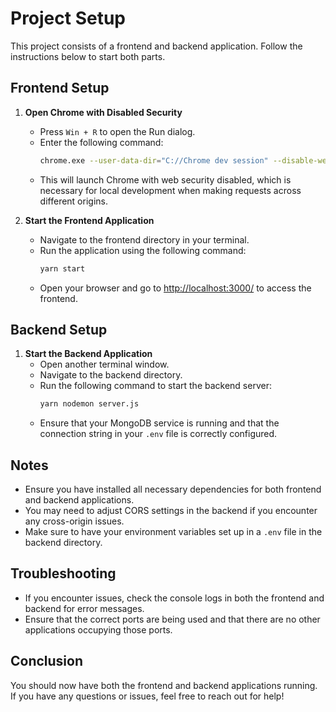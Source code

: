 # Project Setup

This project consists of a frontend and backend application. Follow the instructions below to start both parts.

## Frontend Setup

1. **Open Chrome with Disabled Security**
   - Press `Win + R` to open the Run dialog.
   - Enter the following command:
     ```bash
     chrome.exe --user-data-dir="C://Chrome dev session" --disable-web-security
     ```
   - This will launch Chrome with web security disabled, which is necessary for local development when making requests across different origins.

2. **Start the Frontend Application**
   - Navigate to the frontend directory in your terminal.
   - Run the application using the following command:
     ```bash
     yarn start
     ```
   - Open your browser and go to [http://localhost:3000/](http://localhost:3000/) to access the frontend.

## Backend Setup

1. **Start the Backend Application**
   - Open another terminal window.
   - Navigate to the backend directory.
   - Run the following command to start the backend server:
     ```bash
     yarn nodemon server.js
     ```
   - Ensure that your MongoDB service is running and that the connection string in your `.env` file is correctly configured.

## Notes

- Ensure you have installed all necessary dependencies for both frontend and backend applications.
- You may need to adjust CORS settings in the backend if you encounter any cross-origin issues.
- Make sure to have your environment variables set up in a `.env` file in the backend directory.

## Troubleshooting

- If you encounter issues, check the console logs in both the frontend and backend for error messages.
- Ensure that the correct ports are being used and that there are no other applications occupying those ports.

## Conclusion

You should now have both the frontend and backend applications running. If you have any questions or issues, feel free to reach out for help!

